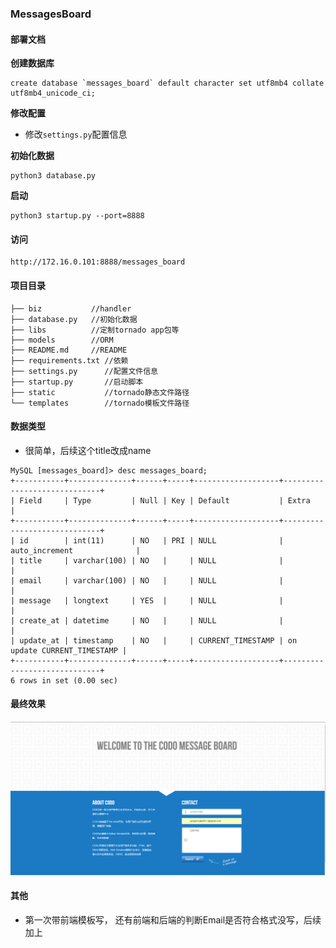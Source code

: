 ### MessagesBoard

#### 部署文档

**创建数据库**
```
create database `messages_board` default character set utf8mb4 collate utf8mb4_unicode_ci;
```
**修改配置**
- 修改`settings.py`配置信息

**初始化数据**
```
python3 database.py
```

**启动**
```
python3 startup.py --port=8888
```

#### 访问
```
http://172.16.0.101:8888/messages_board
```

#### 项目目录
```
├── biz           //handler
├── database.py   //初始化数据
├── libs          //定制tornado app包等
├── models        //ORM
├── README.md     //README
├── requirements.txt //依赖
├── settings.py      //配置文件信息
├── startup.py       //启动脚本
├── static           //tornado静态文件路径
└── templates        //tornado模板文件路径
```

#### 数据类型
- 很简单，后续这个title改成name
```
MySQL [messages_board]> desc messages_board;
+-----------+--------------+------+-----+-------------------+-----------------------------+
| Field     | Type         | Null | Key | Default           | Extra                       |
+-----------+--------------+------+-----+-------------------+-----------------------------+
| id        | int(11)      | NO   | PRI | NULL              | auto_increment              |
| title     | varchar(100) | NO   |     | NULL              |                             |
| email     | varchar(100) | NO   |     | NULL              |                             |
| message   | longtext     | YES  |     | NULL              |                             |
| create_at | datetime     | NO   |     | NULL              |                             |
| update_at | timestamp    | NO   |     | CURRENT_TIMESTAMP | on update CURRENT_TIMESTAMP |
+-----------+--------------+------+-----+-------------------+-----------------------------+
6 rows in set (0.00 sec)
```

#### 最终效果

![](static/img/message_board.png)

#### 其他

- 第一次带前端模板写， 还有前端和后端的判断Email是否符合格式没写，后续加上
